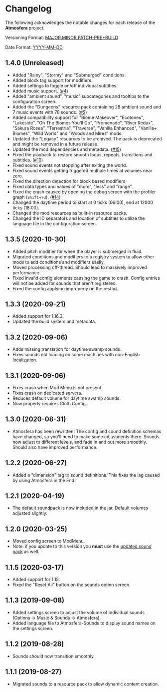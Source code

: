 # Changelog
The following acknowledges the notable changes for each release of the **Atmosfera** project.

Versioning Format: [MAJOR.MINOR.PATCH-PRE+BUILD](https://semver.org/spec/v2.0.0.html)

Date Format: [YYYY-MM-DD](https://www.iso.org/iso-8601-date-and-time-format.html)

## 1.4.0 (Unreleased)
* Added "Rainy", "Stormy" and "Submerged" conditions.
* Added block tag support for modifiers.
* Added settings to toggle on/off individual subtitles.
* Added music support. ([#4](https://github.com/Haven-King/Atmosfera/issues/4))
* Added "ambient sound", "music" subcategories and tooltips to the configuration screen.
* Added the "Dungeons" resource pack containing 28 ambient sound and 7 music events with 78 sounds. ([#5](https://github.com/Haven-King/Atmosfera/issues/5))
* Added compatibility support for "Biome Makeover", "Ecotones", "Lakeside", "Oh The Biomes You'll Go", "Promenade", "River Redux", "Sakura Rosea", "Terrestria", "Traverse", "Vanilla Enhanced", "Vanilla+ Biomes", "Wild World" and "Woods and Mires" mods.
* Updated the "Legacy" resources to be archived. The pack is deprecated and might be removed in a future release.
* Updated the mod dependencies and metadata. ([#15](https://github.com/Haven-King/Atmosfera/issues/15))
* Fixed the playback to restore smooth loops, repeats, transitions and subtitles. ([#10](https://github.com/Haven-King/Atmosfera/issues/10))
* Fixed sound events not stopping after exiting the world.
* Fixed sound events getting triggered multiple times at volumes near zero.
* Fixed the direction detection for block based modifiers.
* Fixed data types and values of "more", "less" and "range".
* Fixed the crash caused by opening the debug screen with the profiler graph (`Shift`+`F3`). ([#14](https://github.com/Haven-King/Atmosfera/issues/14))
* Changed the daytime period to start at 0 ticks (06:00), end at 12000 ticks (18:00).
* Changed the mod resources as built-in resource packs.
* Changed the ID separators and location of subtitles to utilize the language file in the configuration screen.

## 1.3.5 (2020-10-30)
* Added pitch modifier for when the player is submerged in fluid.
* Migrated conditions and modifiers to a registry system to allow other mods to add conditions and modifiers easily.
* Moved processing off-thread. Should lead to massively improved performance.
* Fixed invalid config elements causing the game to crash. Config entries will not be added for sounds that aren't registered.
* Fixed the config applying improperly on the restart.

## 1.3.3 (2020-09-21)
* Added support for 1.16.3.
* Updated the build system and metadata.

## 1.3.2 (2020-09-06)
* Adds missing translation for daytime swamp sounds.
* Fixes sounds not loading on some machines with non-English localization.

## 1.3.1 (2020-09-06)
* Fixes crash when Mod Menu is not present.
* Fixes crash on dedicated servers.
* Reduces default volume for daytime swamp sounds.
* Now properly requires Cloth Config.

## 1.3.0 (2020-08-31)
* Atmosfera has been rewritten! The config and sound definition schemas have changed, so you'll need to make some adjustments there. Sounds now adjust to different levels, and fade in and out more smoothly. Should also have improved performance.

## 1.2.2 (2020-06-27)
* Added a "dimension" tag to sound definitions. This fixes the lag caused by using Atmosfera in the End.

## 1.2.1 (2020-04-19)
* The default soundpack is now included in the jar. Default volumes adjusted slightly.

## 1.2.0 (2020-03-25)
* Moved config screen to ModMenu.
* Note: if you update to this version you **must** use the [updated sound pack](https://hephaestus.dev/atmosfera/) as well.

## 1.1.5 (2020-03-17)
* Added support for 1.15.
* Fixed the "Reset All" button on the sounds option screen.

## 1.1.3 (2019-09-08)
* Added settings screen to adjust the volume of individual sounds (Options -> Music & Sounds -> Atmosfera).
* Added language file to Atmosfera-Sounds to display sound names on the settings screen.

## 1.1.2 (2019-08-28)
* Sounds should now transition smoothly.

## 1.1.1 (2019-08-27)
* Migrated sounds to a resource pack to allow dynamic content creation.

